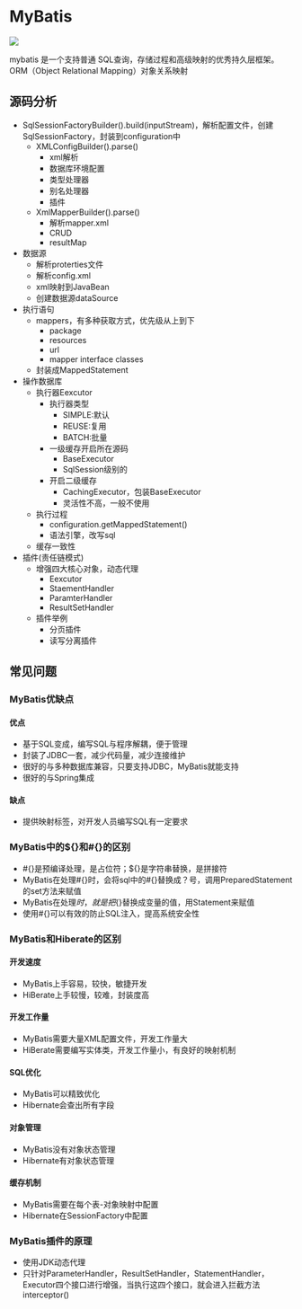 # MyBatis

![](https://cdn.jsdelivr.net/gh/qouson/my-pic-bed/pic/202406012114192.png)

mybatis 是一个支持普通 SQL查询，存储过程和高级映射的优秀持久层框架。ORM（Object Relational Mapping）对象关系映射

## 源码分析

- SqlSessionFactoryBuilder().build(inputStream)，解析配置文件，创建SqlSessionFactory，封装到configuration中
  - XMLConfigBuilder().parse()
    - xml解析
    - 数据库环境配置
    - 类型处理器
    - 别名处理器
    - 插件
  - XmlMapperBuilder().parse()
    - 解析mapper.xml
    - CRUD
    - resultMap
- 数据源
  - 解析proterties文件
  - 解析config.xml
  - xml映射到JavaBean
  - 创建数据源dataSource
- 执行语句
  - mappers，有多种获取方式，优先级从上到下
    - package
    - resources
    - url
    - mapper interface classes
  - 封装成MappedStatement
- 操作数据库
  - 执行器Eexcutor
    - 执行器类型
      - SIMPLE:默认
      - REUSE:复用
      - BATCH:批量
    - 一级缓存开启所在源码
      - BaseExecutor
      - SqlSession级别的
    - 开启二级缓存
      - CachingExecutor，包装BaseExecutor
      - 灵活性不高，一般不使用
  - 执行过程
    - configuration.getMappedStatement()
    - 语法引擎，改写sql
  - 缓存一致性
- 插件(责任链模式)
  - 增强四大核心对象，动态代理
    - Eexcutor
    - StaementHandler
    - ParamterHandler
    - ResultSetHandler
  - 插件举例
    - 分页插件
    - 读写分离插件

## 常见问题

### MyBatis优缺点

#### 优点

- 基于SQL变成，编写SQL与程序解耦，便于管理
- 封装了JDBC一套，减少代码量，减少连接维护
- 很好的与多种数据库兼容，只要支持JDBC，MyBatis就能支持
- 很好的与Spring集成

#### 缺点

- 提供映射标签，对开发人员编写SQL有一定要求

### MyBatis中的${}和#{}的区别

- #{}是预编译处理，是占位符；${}是字符串替换，是拼接符
- MyBatis在处理#{}时，会将sql中的#{}替换成？号，调用PreparedStatement的set方法来赋值
- MyBatis在处理${}时，就是把${}替换成变量的值，用Statement来赋值
- 使用#{}可以有效的防止SQL注入，提高系统安全性

### MyBatis和Hiberate的区别

#### 开发速度

- MyBatis上手容易，较快，敏捷开发
- HiBerate上手较慢，较难，封装度高

#### 开发工作量

- MyBatis需要大量XML配置文件，开发工作量大
- HiBerate需要编写实体类，开发工作量小，有良好的映射机制

#### SQL优化

- MyBatis可以精致优化
- Hibernate会查出所有字段

#### 对象管理

- MyBatis没有对象状态管理
- Hibernate有对象状态管理

#### 缓存机制

- MyBatis需要在每个表-对象映射中配置
- Hibernate在SessionFactory中配置

### MyBatis插件的原理

- 使用JDK动态代理
- 只针对ParameterHandler，ResultSetHandler，StatementHandler，Executor四个接口进行增强，当执行这四个接口，就会进入拦截方法interceptor()
